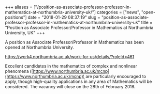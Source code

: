 +++
aliases = ["/position-as-associate-professor-professor-in-mathematics-at-northumbria-university-uk/"]
categories = ["news", "open-positions"]
date = "2018-01-29 08:37:19"
slug = "position-as-associate-professor-professor-in-mathematics-at-northumbria-university-uk"
title = "Position as Associate Professor/Professor in Mathematics at Northumbria University, UK"
+++

A position as Associate Professor/Professor in Mathematics has been
opened at Northumbria University.

<https://work4.northumbria.ac.uk/work-for-us/details/?roleId=461>

Excellent candidates in the mathematics of complex and nonlinear
phenomena ([https://www.northumbria.ac.uk/mcnp](https://www.northumbria.ac.uk/mcnp)) are particularly
encouraged to apply, though high-quality applications in any area of
Mathematics will be considered. The vacancy will close on the 28th of
February 2018.
